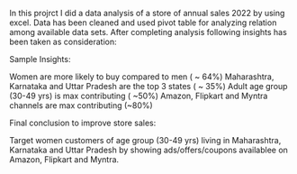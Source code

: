 In this projrct I did a data analysis of a store of annual sales 2022 by using excel. Data has been cleaned and used pivot table for analyzing relation among available data sets. After completing analysis following insights has been taken as consideration:

Sample Insights:

 Women are more likely  to buy compared to men ( ~ 64%)
 Maharashtra, Karnataka and Uttar Pradesh are the top 3 states ( ~ 35%)
 Adult age group (30-49 yrs) is max contributing ( ~50%)
 Amazon, Flipkart and Myntra channels are max contributing (~80%)

Final conclusion to improve store sales:

Target women customers of age group (30-49 yrs) living in Maharashtra, Karnataka and Uttar Pradesh by showing ads/offers/coupons availablee on Amazon, Flipkart and Myntra.

